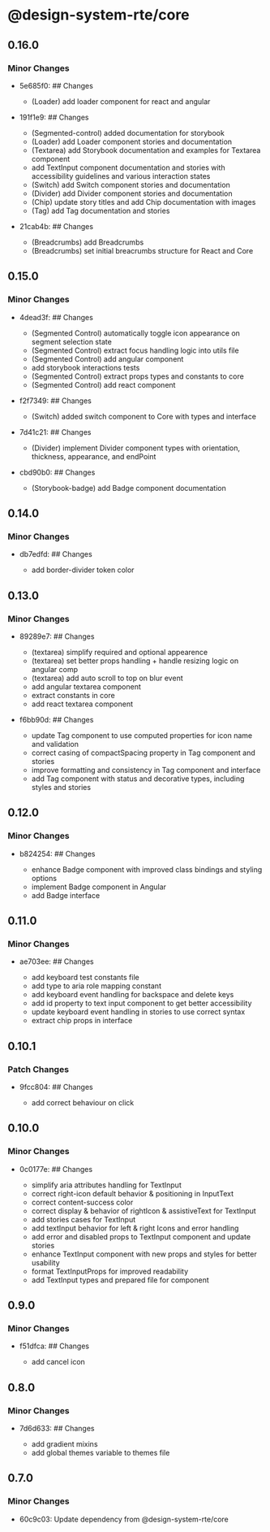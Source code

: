 # @design-system-rte/core

## 0.16.0

### Minor Changes

- 5e685f0: ## Changes

  - (Loader) add loader component for react and angular

- 191f1e9: ## Changes

  - (Segmented-control) added documentation for storybook
  - (Loader) add Loader component stories and documentation
  - (Textarea) add Storybook documentation and examples for Textarea component
  - add TextInput component documentation and stories with accessibility guidelines and various interaction states
  - (Switch) add Switch component stories and documentation
  - (Divider) add Divider component stories and documentation
  - (Chip) update story titles and add Chip documentation with images
  - (Tag) add Tag documentation and stories

- 21cab4b: ## Changes

  - (Breadcrumbs) add Breadcrumbs
  - (Breadcrumbs) set initial breacrumbs structure for React and Core

## 0.15.0

### Minor Changes

- 4dead3f: ## Changes

  - (Segmented Control) automatically toggle icon appearance on segment selection state
  - (Segmented Control) extract focus handling logic into utils file
  - (Segmented Control) add angular component
  - add storybook interactions tests
  - (Segmented Control) extract props types and constants to core
  - (Segmented Control) add react component

- f2f7349: ## Changes

  - (Switch) added switch component to Core with types and interface

- 7d41c21: ## Changes

  - (Divider) implement Divider component types with orientation, thickness, appearance, and endPoint

- cbd90b0: ## Changes

  - (Storybook-badge) add Badge component documentation

## 0.14.0

### Minor Changes

- db7edfd: ## Changes

  - add border-divider token color

## 0.13.0

### Minor Changes

- 89289e7: ## Changes

  - (textarea) simplify required and optional appearence
  - (textarea) set better props handling + handle resizing logic on angular comp
  - (textarea) add auto scroll to top on blur event
  - add angular textarea component
  - extract constants in core
  - add react textarea component

- f6bb90d: ## Changes

  - update Tag component to use computed properties for icon name and validation
  - correct casing of compactSpacing property in Tag component and stories
  - improve formatting and consistency in Tag component and interface
  - add Tag component with status and decorative types, including styles and stories

## 0.12.0

### Minor Changes

- b824254: ## Changes

  - enhance Badge component with improved class bindings and styling options
  - implement Badge component in Angular
  - add Badge interface

## 0.11.0

### Minor Changes

- ae703ee: ## Changes

  - add keyboard test constants file
  - add type to aria role mapping constant
  - add keyboard event handling for backspace and delete keys
  - add id property to text input component to get better accessibility
  - update keyboard event handling in stories to use correct syntax
  - extract chip props in interface

## 0.10.1

### Patch Changes

- 9fcc804: ## Changes

  - add correct behaviour on click

## 0.10.0

### Minor Changes

- 0c0177e: ## Changes

  - simplify aria attributes handling for TextInput
  - correct right-icon default behavior & positioning in InputText
  - correct content-success color
  - correct display & behavior of rightIcon & assistiveText for TextInput
  - add stories cases for TextInput
  - add textInput behavior for left & right Icons and error handling
  - add error and disabled props to TextInput component and update stories
  - enhance TextInput component with new props and styles for better usability
  - format TextInputProps for improved readability
  - add TextInput types and prepared file for component

## 0.9.0

### Minor Changes

- f51dfca: ## Changes

  - add cancel icon

## 0.8.0

### Minor Changes

- 7d6d633: ## Changes

  - add gradient mixins
  - add global themes variable to themes file

## 0.7.0

### Minor Changes

- 60c9c03: Update dependency from @design-system-rte/core
